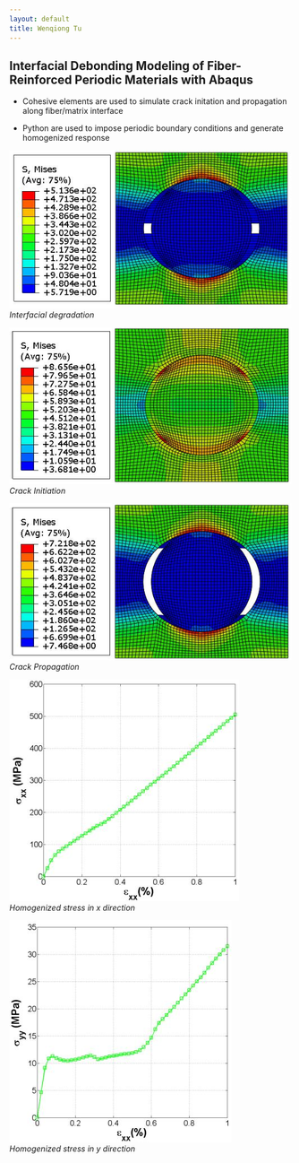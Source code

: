 ```yaml
---
layout: default
title: Wenqiong Tu
---
```

## Interfacial Debonding Modeling of Fiber-Reinforced Periodic Materials with Abaqus

* Cohesive elements are used to simulate crack initation and propagation along fiber/matrix interface

* Python are used to impose periodic boundary conditions and generate homogenized response

![Interfacial degradation](/assets/abq_crack_initiation.jpg) <br>
*Interfacial degradation* <br>

![Crack Initiation](/assets/abq_interfacial_degardation.jpg) <br>
*Crack Initiation*

![Crack Propagation](/assets/abq_crack_propagation.jpg) <br>
*Crack Propagation*

![Homogenized stress in x direction](/assets/abq_interfacial_homoXX.jpg) <br>
*Homogenized stress in x direction*

![Homogenized stress in y direction](/assets/abq_interfacial_homoYY.jpg) <br>
*Homogenized stress in y direction*